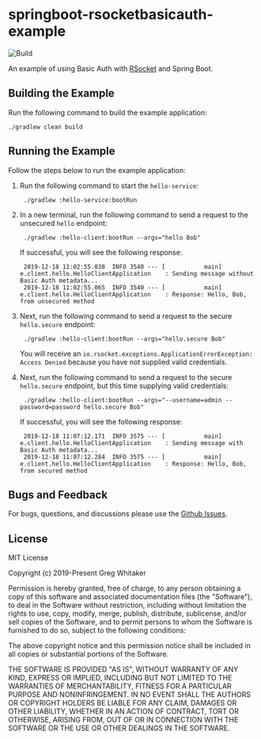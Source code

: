 # springboot-rsocketbasicauth-example
![Build](https://github.com/gregwhitaker/springboot-rsocketbasicauth-example/workflows/Build/badge.svg)

An example of using Basic Auth with [RSocket](http://rsocket.io) and Spring Boot.

## Building the Example
Run the following command to build the example application:

    ./gradlew clean build
    
## Running the Example
Follow the steps below to run the example application:

1. Run the following command to start the `hello-service`:

        ./gradlew :hello-service:bootRun
        
2. In a new terminal, run the following command to send a request to the unsecured `hello` endpoint:

        ./gradlew :hello-client:bootRun --args="hello Bob"
        
    If successful, you will see the following response:
    
        2019-12-18 11:02:55.038  INFO 3540 --- [           main] e.client.hello.HelloClientApplication    : Sending message without Basic Auth metadata...
        2019-12-18 11:02:55.065  INFO 3540 --- [           main] e.client.hello.HelloClientApplication    : Response: Hello, Bob, from unsecured method
        
3. Next, run the following command to send a request to the secure `hello.secure` endpoint:

        ./gradlew :hello-client:bootRun --args="hello.secure Bob"
        
    You will receive an `io.rsocket.exceptions.ApplicationErrorException: Access Denied` because you have not supplied valid credentials.
   
4. Next, run the following command to send a request to the secure `hello.secure` endpoint, but this time supplying valid credentials:

        ./gradlew :hello-client:bootRun --args="--username=admin --password=password hello.secure Bob"
        
    If successful, you will see the following response:

        2019-12-18 11:07:12.171  INFO 3575 --- [           main] e.client.hello.HelloClientApplication    : Sending message with Basic Auth metadata...
        2019-12-18 11:07:12.284  INFO 3575 --- [           main] e.client.hello.HelloClientApplication    : Response: Hello, Bob, from secured method

## Bugs and Feedback
For bugs, questions, and discussions please use the [Github Issues](https://github.com/gregwhitaker/springboot-rsocketbasicauth-example/issues).

## License
MIT License

Copyright (c) 2019-Present Greg Whitaker

Permission is hereby granted, free of charge, to any person obtaining a copy
of this software and associated documentation files (the "Software"), to deal
in the Software without restriction, including without limitation the rights
to use, copy, modify, merge, publish, distribute, sublicense, and/or sell
copies of the Software, and to permit persons to whom the Software is
furnished to do so, subject to the following conditions:

The above copyright notice and this permission notice shall be included in all
copies or substantial portions of the Software.

THE SOFTWARE IS PROVIDED "AS IS", WITHOUT WARRANTY OF ANY KIND, EXPRESS OR
IMPLIED, INCLUDING BUT NOT LIMITED TO THE WARRANTIES OF MERCHANTABILITY,
FITNESS FOR A PARTICULAR PURPOSE AND NONINFRINGEMENT. IN NO EVENT SHALL THE
AUTHORS OR COPYRIGHT HOLDERS BE LIABLE FOR ANY CLAIM, DAMAGES OR OTHER
LIABILITY, WHETHER IN AN ACTION OF CONTRACT, TORT OR OTHERWISE, ARISING FROM,
OUT OF OR IN CONNECTION WITH THE SOFTWARE OR THE USE OR OTHER DEALINGS IN THE
SOFTWARE.
